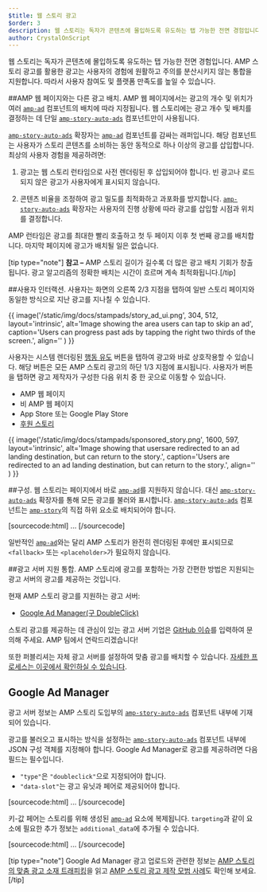 ```yaml
---
$title: 웹 스토리 광고
$order: 3
description: 웹 스토리는 독자가 콘텐츠에 몰입하도록 유도하는 탭 가능한 전면 경험입니다. AMP 스토리 광고를 활용한 광고는 원활하고 주의를 분산시키지 않는...
author: CrystalOnScript
---
```


웹 스토리는 독자가 콘텐츠에 몰입하도록 유도하는 탭 가능한 전면 경험입니다. AMP 스토리 광고를 활용한 광고는 사용자의 경험에 원활하고 주의를 분산시키지 않는 통합을 지원합니다. 따라서 사용자 참여도 및 플랫폼 만족도를 높일 수 있습니다.

##AMP 웹 페이지와는 다른 광고 배치. AMP 웹 페이지에서는 광고의 개수 및 위치가 여러 [`amp-ad`](../../../documentation/components/reference/amp-ad.md) 컴포넌트의 배치에 따라 지정됩니다. 웹 스토리에는 광고 개수 및 배치를 결정하는 데 단일 [`amp-story-auto-ads`](../../../documentation/components/reference/amp-story-auto-ads.md) 컴포넌트만이 사용됩니다.

[`amp-story-auto-ads`](../../../documentation/components/reference/amp-story-auto-ads.md) 확장자는 [`amp-ad`](../../../documentation/components/reference/amp-ad.md) 컴포넌트를 감싸는 래퍼입니다. 해당 컴포넌트는 사용자가 스토리 콘텐츠를 소비하는 동안 동적으로 하나 이상의 광고를 삽입합니다. 최상의 사용자 경험을 제공하려면:

1. 광고는 웹 스토리 런타임으로 사전 렌더링된 후 삽입되어야 합니다. 빈 광고나 로드되지 않은 광고가 사용자에게 표시되지 않습니다.

2. 콘텐츠 비율을 조정하여 광고 밀도를 최적화하고 과포화를 방지합니다. [`amp-story-auto-ads`](../../../documentation/components/reference/amp-story-auto-ads.md) 확장자는 사용자의 진행 상황에 따라 광고를 삽입할 시점과 위치를 결정합니다.

AMP 런타임은 광고를 최대한 빨리 호출하고 첫 두 페이지 이후 첫 번째 광고를 배치합니다. 마지막 페이지에 광고가 배치될 일은 없습니다.

<amp-anim width="360" height="640" src="/static/img/docs/stampads/stamp_gif_ad.gif">
  <amp-img placeholder width="360" height="640" src="/static/img/docs/stampads/stamp_gif_still.png">
  </amp-img>
</amp-anim>

[tip type="note"] **참고 –** AMP 스토리 길이가 길수록 더 많은 광고 배치 기회가 창출됩니다. 광고 알고리즘의 정확한 배치는 시간이 흐르며 계속 최적화됩니다.[/tip]

##사용자 인터랙션. 사용자는 화면의 오른쪽 2/3 지점을 탭하여 일반 스토리 페이지와 동일한 방식으로 지난 광고를 지나칠 수 있습니다.

{{ image('/static/img/docs/stampads/story_ad_ui.png', 304, 512, layout='intrinsic', alt='Image showing the area users can tap to skip an ad', caption='Users can progress past ads by tapping the right two thirds of the screen.', align='' ) }}

사용자는 시스템 렌더링된 [행동 유도](story_ads_best_practices.md#call-to-action-button-text-enum) 버튼을 탭하여 광고와 바로 상호작용할 수 있습니다. 해당 버튼은 모든 AMP 스토리 광고의 하단 1/3 지점에 표시됩니다. 사용자가 버튼을 탭하면 광고 제작자가 구성한 다음 위치 중 한 곳으로 이동할 수 있습니다.

- AMP 웹 페이지
- 비 AMP 웹 페이지
- App Store 또는 Google Play Store
- [후원 스토리](story_ads_best_practices.md#sponsored-story)

{{ image('/static/img/docs/stampads/sponsored_story.png', 1600, 597, layout='intrinsic', alt='Image showing that usersare redirected to an ad landing destination, but can return to the story.', caption='Users are redirected to an ad landing destination, but can return to the story.', align='' ) }}

##구성. 웹 스토리는 페이지에서 바로 [`amp-ad`](../../../documentation/components/reference/amp-ad.md)를 지원하지 않습니다. 대신 [`amp-story-auto-ads`](../../../documentation/components/reference/amp-story-auto-ads.md) 확장자를 통해 모든 광고를 불러와 표시합니다. [`amp-story-auto-ads`](../../../documentation/components/reference/amp-story-auto-ads.md) 컴포넌트는 [`amp-story`](../../../documentation/components/reference/amp-story.md)의 직접 하위 요소로 배치되어야 합니다.

[sourcecode:html] <script type="application/json"> { "ad-attributes": { // ad server configuration } } </script> ... [/sourcecode]

일반적인 [`amp-ad`](../../../documentation/components/reference/amp-ad.md)와는 달리 AMP 스토리가 완전히 렌더링된 후에만 표시되므로 `<fallback>` 또는 `<placeholder>`가 필요하지 않습니다.

##광고 서버 지원 통합. AMP 스토리에 광고를 포함하는 가장 간편한 방법은 지원되는 광고 서버의 광고를 제공하는 것입니다.

현재 AMP 스토리 광고를 지원하는 광고 서버:

- [Google Ad Manager(구 DoubleClick)](advertise_amp_stories.md#google-ad-manager)

스토리 광고를 제공하는 데 관심이 있는 광고 서버 기업은 [GitHub 이슈](https://github.com/ampproject/amphtml/issues/new)를 입력하여 문의해 주세요. AMP 팀에서 연락드리겠습니다!

또한 퍼블리셔는 자체 광고 서버를 설정하여 맞춤 광고를 배치할 수 있습니다. [자세한 프로세스는 이곳에서 확인하실 수 있습니다](https://github.com/ampproject/amphtml/blob/master/extensions/amp-story/amp-story-ads.md#publisher-placed-ads).

## Google Ad Manager <a name="google-ad-manager"></a>

광고 서버 정보는 AMP 스토리 도입부의 [`amp-story-auto-ads`](../../../documentation/components/reference/amp-story-auto-ads.md) 컴포넌트 내부에 기재되어 있습니다.

광고를 불러오고 표시하는 방식을 설정하는 [`amp-story-auto-ads`](../../../documentation/components/reference/amp-story-auto-ads.md) 컴포넌트 내부에 JSON 구성 객체를 지정해야 합니다. Google Ad Manager로 광고를 제공하려면 다음 필드는 필수입니다.

- `"type"`은 `"doubleclick"`으로 지정되어야 합니다.
- `"data-slot"`는 광고 유닛과 페어로 제공되어야 합니다.

[sourcecode:html] <script type="application/json"> { "ad-attributes": { "type": "doubleclick", "data-slot": "/30497360/a4a/amp_story_dfp_example" } } </script> ... [/sourcecode]

키-값 페어는 스토리를 위해 생성된 [`amp-ad`](../../../documentation/components/reference/amp-ad.md) 요소에 복제됩니다. `targeting`과 같이 요소에 필요한 추가 정보는 `additional_data`에 추가될 수 있습니다.

[sourcecode:html] <script type="application/json"> { "ad-attributes": { "type": "doubleclick", "data-slot": "/30497360/a4a/amp_story_dfp_example", "additional_data": "additional_data_information" } } </script> ... [/sourcecode]

[tip type="note"] Google Ad Manager 광고 업로드와 관련한 정보는 [AMP 스토리의 맞춤 광고 소재 트래피킹](https://support.google.com/admanager/answer/9038178)을 읽고 [AMP 스토리 광고 제작 모범 사례](story_ads_best_practices.md)도 확인해 보세요. [/tip]
